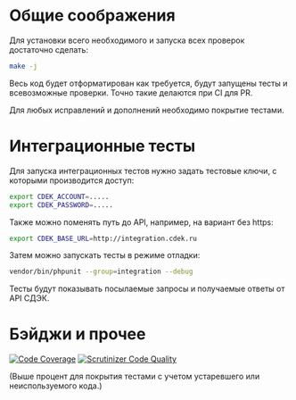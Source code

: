 # Общие соображения 

Для установки всего необходимого и запуска всех проверок достаточно сделать:

```bash
make -j
```

Весь код будет отформатирован как требуется, будут запущены тесты и всевозможные проверки. Точно такие делаются при CI для PR.

Для любых исправлений и дополнений необходимо покрытие тестами.

# Интеграционные тесты

Для запуска интеграционных тестов нужно задать тестовые ключи, с которыми производится доступ:

```bash
export CDEK_ACCOUNT=.....
export CDEK_PASSWORD=.....
```

Также можно поменять путь до API, например, на вариант без https:

```bash
export CDEK_BASE_URL=http://integration.cdek.ru 
```

Затем можно запускать тесты в режиме отладки:

```bash
vendor/bin/phpunit --group=integration --debug
```

Тесты будут показывать посылаемые запросы и получаемые ответы от API СДЭК.

# Бэйджи и прочее

[![Code Coverage](https://scrutinizer-ci.com/g/sanmai/cdek-sdk/badges/coverage.png?b=master)](https://scrutinizer-ci.com/g/sanmai/cdek-sdk/?branch=master)
[![Scrutinizer Code Quality](https://scrutinizer-ci.com/g/sanmai/cdek-sdk/badges/quality-score.png?b=master)](https://scrutinizer-ci.com/g/sanmai/cdek-sdk/?branch=master)


(Выше процент для покрытия тестами с учетом устаревшего или неиспользуемого кода.)

